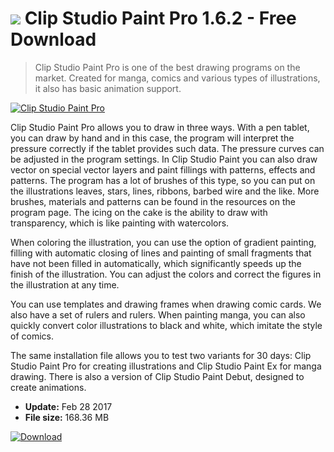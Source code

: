 # ![](https://cdn.softexe.net/static/icon/win.gif) Clip Studio Paint Pro 1.6.2 - Free Download

> Clip Studio Paint Pro is one of the best drawing programs on the market. Created for manga, comics and various types of illustrations, it also has basic animation support.

[![Clip Studio Paint Pro](https://gallery.dpcdn.pl/imgc/Tools/74308/g_-_420x350_1.5_-_x20170228123748_0.png)](https://softexe.net/win/multimedia/graphics-editors/clip-studio-paint-pro:pppeh.html)

Clip Studio Paint Pro allows you to draw in three ways. With a pen tablet, you can draw by hand and in this case, the program will interpret the pressure correctly if the tablet provides such data. The pressure curves can be adjusted in the program settings. In Clip Studio Paint you can also draw vector on special vector layers and paint fillings with patterns, effects and patterns. The program has a lot of brushes of this type, so you can put on the illustrations leaves, stars, lines, ribbons, barbed wire and the like. More brushes, materials and patterns can be found in the resources on the program page. The icing on the cake is the ability to draw with transparency, which is like painting with watercolors.
 
 
 When coloring the illustration, you can use the option of gradient painting, filling with automatic closing of lines and painting of small fragments that have not been filled in automatically, which significantly speeds up the finish of the illustration. You can adjust the colors and correct the figures in the illustration at any time.
 
 
 You can use templates and drawing frames when drawing comic cards. We also have a set of rulers and rulers. When painting manga, you can also quickly convert color illustrations to black and white, which imitate the style of comics.
 
 
 
 The same installation file allows you to test two variants for 30 days: Clip Studio Paint Pro for creating illustrations and Clip Studio Paint Ex for manga drawing. There is also a version of Clip Studio Paint Debut, designed to create animations.


- **Update:** Feb 28 2017
- **File size:** 168.36 MB

[![Download](https://cdn.softexe.net/static/img/download.png)](https://softexe.net/win/multimedia/graphics-editors/clip-studio-paint-pro:pppeh.html)

